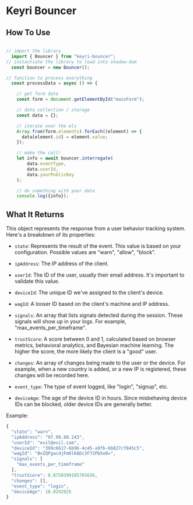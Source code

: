 # Keyri Bouncer

## How To Use

```javascript

// import the library
  import { Bouncer } from "keyri-bouncer";
// instantiate the library to load into shadow-dom
  const bouncer = new Bouncer();

// function to process everything
  const processData = async () => {

    // get form data
    const form = document.getElementById("mainForm");

    // data collection / storage
    const data = {};

    // iterate over the els
    Array.from(form.elements).forEach((element) => {
      data[element.id] = element.value;
    });

    // make the call!
    let info = await bouncer.interrogate(
        data.eventType,
        data.userId,
        data.yourPublicKey
    );

    // do something with your data
    console.log({info});

```

## What It Returns

This object represents the response from a user behavior tracking system. Here's a breakdown of its properties:

- `state`: Represents the result of the event. This value is based on your configuration. Possible values are "warn", "allow", "block".

- `ipAddress`: The IP address of the client.

- `userId`: The ID of the user, usually their email address. It's important to validate this value.

- `deviceId`: The unique ID we've assigned to the client's device.

- `wagId`: A looser ID based on the client's machine and IP address.

- `signals`: An array that lists signals detected during the session. These signals will show up in your logs. For example, "max_events_per_timeframe".

- `trustScore`: A score between 0 and 1, calculated based on browser metrics, behavioral analytics, and Bayesian machine learning. The higher the score, the more likely the client is a "good" user.

- `changes`: An array of changes being made to the user or the device. For example, when a new country is added, or a new IP is registered, these changes will be recorded here.

- `event_type`: The type of event logged, like "login", "signup", etc.

- `deviceAge`: The age of the device ID in hours. Since misbehaving device IDs can be blocked, older device IDs are generally better.

Example:

```javascript
{
  "state": "warn",
  "ipAddress": "97.99.80.243",
  "userId": "evil@evil.com",
  "deviceId": "399c6617-6b9b-4c45-a9fb-6b827cf845c5",
  "wagId": "BxZQPgacdjFm6lKADc3F72Pb5o0=",
  "signals": [
    "max_events_per_timeframe"
  ],
  "trustScore": 0.8750399185765636,
  "changes": [],
  "event_type": "login",
  "deviceAge": 18.0242025
}
```